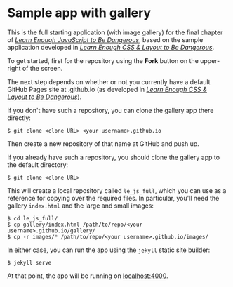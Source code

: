 # Sample app with gallery

This is the full starting application (with image gallery) for the final chapter of [*Learn Enough JavaScript to Be Dangerous*](https://www.learnenough.com/javascript-tutorial), based on the sample application developed in [*Learn Enough CSS & Layout to Be Dangerous*](https://www.learnenough.com/learn-enough-css-tutorial).

To get started, first for the repository using the **Fork** button on the upper-right of the screen.

The next step depends on whether or not you currently have a default GitHub Pages site at <your username>.github.io (as developed in [*Learn Enough CSS & Layout to Be Dangerous*](https://www.learnenough.com/learn-enough-css-tutorial)).

If you don't have such a repository, you can clone the gallery app there directly:

```
$ git clone <clone URL> <your username>.github.io
```

Then create a new repository of that name at GitHub and push up.

If you already have such a repository, you should clone the gallery app to the default directory:

```
$ git clone <clone URL>
```

This will create a local repository called `le_js_full`, which you can use as a reference for copying over the required files. In particular, you'll need the gallery `index.html` and the large and small images:

```
$ cd le_js_full/
$ cp gallery/index.html /path/to/repo/<your username>.github.io/gallery/
$ cp -r images/* /path/to/repo/<your username>.github.io/images/
```

In either case, you can run the app using the `jekyll` static site builder:

```
$ jekyll serve
```

At that point, the app will be running on [localhost:4000](http://localhost:4000).
